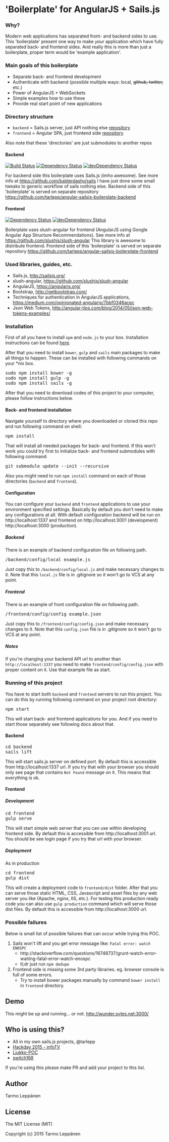 # 'Boilerplate' for AngularJS + Sails.js 

### Why?
Modern web applications has separated front- and backend sides to use. This 'boilerplate' present one way to make
<em>your</em> application which have fully separated back- and frontend sides. And really this is more than just a
boilerplate, proper term would be 'example application'.

### Main goals of this boilerplate
* Separate back- and frontend development
* Authenticate with backend (possible multiple ways: local, ~~github, twitter,~~ etc.)
* Power of AngularJS + WebSockets
* Simple examples how to use these
* Provide real start point of new applications

### Directory structure
* ```backend``` = Sails.js server, just API nothing else [repository](https://github.com/tarlepp/angular-sailsjs-boilerplate-backend)
* ```frontend``` = Angular SPA, just frontend side [repository](https://github.com/tarlepp/angular-sailsjs-boilerplate-frontend)

Also note that these 'directories' are just submodules to another repos

#### Backend
[![Build Status](https://travis-ci.org/tarlepp/angular-sailsjs-boilerplate-backend.png?branch=master)](https://travis-ci.org/tarlepp/angular-sailsjs-boilerplate-backend)
[![Dependency Status](https://david-dm.org/tarlepp/angular-sailsjs-boilerplate-backend.svg)](https://david-dm.org/tarlepp/angular-sailsjs-boilerplate-backend)
[![devDependency Status](https://david-dm.org/tarlepp/angular-sailsjs-boilerplate-backend/dev-status.svg)](https://david-dm.org/tarlepp/angular-sailsjs-boilerplate-backend#info=devDependencies)

For backend side this boilerplate uses Sails.js (imho awesome). See more info at https://github.com/balderdashy/sails
I have just done some small tweaks to generic workflow of sails nothing else. Backend side of this 'boilerplate' is 
served on separate repository https://github.com/tarlepp/angular-sailsjs-boilerplate-backend

#### Frontend
[![Dependency Status](https://david-dm.org/tarlepp/angular-sailsjs-boilerplate-frontend.svg)](https://david-dm.org/tarlepp/angular-sailsjs-boilerplate-frontend)
[![devDependency Status](https://david-dm.org/tarlepp/angular-sailsjs-boilerplate-frontend/dev-status.svg)](https://david-dm.org/tarlepp/angular-sailsjs-boilerplate-frontend#info=devDependencies)

Boilerplate uses slush-angular for frontend (AngularJS using Google Angular App Structure Recommendations).
See more info at https://github.com/slushjs/slush-angular This library is awesome to distribute frontend. Frontend side 
of this 'boilerplate' is served on separate repository https://github.com/tarlepp/angular-sailsjs-boilerplate-frontend

### Used libraries, guides, etc.
* Sails.js, http://sailsjs.org/
* slush-angular, https://github.com/slushjs/slush-angular
* AngularJS, https://angularjs.org/
* Bootstrap, http://getbootstrap.com/
* Techniques for authentication in AngularJS applications, https://medium.com/opinionated-angularjs/7bbf0346acec
* Json Web Tokens, http://angular-tips.com/blog/2014/05/json-web-tokens-examples/

### Installation
First of all you have to install <code>npm</code> and <code>node.js</code> to your box. Installation instructions can
be found [here](http://sailsjs.org/#/getStarted?q=what-os-do-i-need).

After that you need to install <code>bower</code>, <code>gulp</code> and <code>sails</code> main packages to make all 
things to happen. These can be installed with following commands on your *nix box.
<pre>
sudo npm install bower -g
sudo npm install gulp -g
sudo npm install sails -g
</pre>

After that you need to download codes of this project to your computer, please follow instructions below.

#### Back- and frontend installation
Navigate yourself to directory where you downloaded or cloned this repo and run following command on shell:
<pre>
npm install
</pre>

That will install all needed packages for back- and frontend. If this won't work you could try first to initialize
back- and frontend submodules with following command:

<pre>
git submodule update --init --recursive
</pre>

Also you might need to run ```npm install``` command on each of those directories (<code>backend</code> and 
<code>frontend</code>).

#### Configuration
You can configure your <code>backend</code> and <code>frontend</code> applications to use your environment specified 
settings. Basically by default you don't need to make any configurations at all. With default configuration backend will 
be run on http://localhost:1337 and frontend on http://localhost:3001 (development) http://localhost:3000 (production).

##### Backend
There is an example of backend configuration file on following path.

<pre>
/backend/config/local_example.js
</pre>

Just copy this to <code>/backend/config/local.js</code> and make necessary changes to it. Note that this 
<code>local.js</code> file is in .gitignore so it won't go to VCS at any point.

##### Frontend
There is an example of front configuration file on following path.

<pre>
/frontend/config/config_example.json
</pre>

Just copy this to <code>/frontend/config/config.json</code> and make necessary changes to it. Note that this 
<code>config.json</code> file is in .gitignore so it won't go to VCS at any point.

##### Notes
If you're changing your backend API url to another than <code>http://localhost:1337</code> you need to make 
<code>frontend/config/config.json</code> with proper content on it. Use that example file as start.

### Running of this project
You have to start both <code>backend</code> and <code>frontend</code> servers to run this project. You can do this
by running following command on your project root directory:

<pre>
npm start
</pre>

This will start back- and frontend applications for you. And if you need to start those separately see following docs
about that.

#### Backend
<pre>
cd backend
sails lift
</pre>

This will start sails.js server on defined port. By default this is accessible from http://localhost:1337 url. If you 
try that with your browser you should only see page that contains <code>Not Found</code> message on it. This means that
everything is ok.

#### Frontend

##### Development #####
<pre>
cd frontend
gulp serve
</pre>

This will start simple web server that you can use within developing frontend side. By default this is accessible from 
http://localhost:3001 url. You should be see login page if you try that url with your browser.

##### Deployment #####
As in production
<pre>
cd frontend
gulp dist
</pre>

This will create a deployment code to ```frontend/dist``` folder. After that you can serve those static HTML, CSS, 
Javascript and asset files by any web server you like (Apache, nginx, IIS, etc.). For testing this production ready code
you can also use ```gulp production``` command which will serve those dist files. By default this is accessible from
http://localhost:3000 url.

### Possible failures
Below is small list of possible failures that can occur while trying this POC.

<ol>
    <li>Sails won't lift and you get error message like: <code>Fatal error: watch ENOSPC</code>
        <ul>
            <li>http://stackoverflow.com/questions/16748737/grunt-watch-error-waiting-fatal-error-watch-enospc</li>
            <li>tl;dr just run <code>npm dedupe</code> 
        </ul>
    </li>
    <li>Frontend side is missing some 3rd party libraries. eg. browser console is full of some errors.
        <ul>
            <li>Try to install bower packages manually by command <code>bower install</code> in <code>frontend</code> directory.
        </ul>        
    </li>
</ol>

## Demo
This might be up and running... or not. http://wunder.sytes.net:3000/

## Who is using this?
* All in my own sails.js projects, @tarlepp
* [Hackday 2015 - infoTV](https://github.com/ProtaconSolutions/hackday-2015)
* [Liukko-POC](https://github.com/ProtaconSolutions/Liukko-POC)
* [switch168](https://github.com/switch168)

If you're using this please make PR and add your project to this list.

## Author
Tarmo Leppänen

## License
The MIT License (MIT)

Copyright (c) 2015 Tarmo Leppänen
